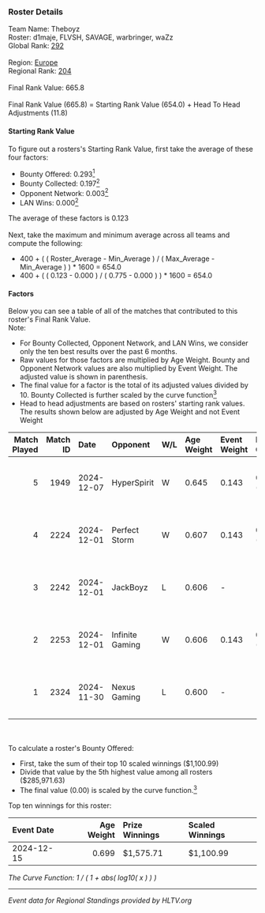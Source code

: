 ### Roster Details<br />
Team Name: Theboyz<br />
Roster: d1maje, FLVSH, SAVAGE, warbringer, waZz<br />
Global Rank: [292](../../standings_global_2025_02_28.md)<br />
<br />
Region: [Europe]( ../../standings_europe_2025_02_28.md)<br />
Regional Rank: [204]( ../../standings_europe_2025_02_28.md)<br />
<br />
Final Rank Value:  665.8<br />
<br />
Final Rank Value (665.8) = Starting Rank Value (654.0) + Head To Head Adjustments (11.8)<br />

#### Starting Rank Value<br />
To figure out a rosters's Starting Rank Value, first take the average of these four factors:<br />
- Bounty Offered: 0.293[<sup>1</sup>](#table2)
- Bounty Collected: 0.197[<sup>2</sup>](#table1)
- Opponent Network: 0.003[<sup>2</sup>](#table1)
- LAN Wins: 0.000[<sup>2</sup>](#table1)

The average of these factors is 0.123<br />
<br />
Next, take the maximum and minimum average across all teams and compute the following:<br />
- 400 + ( ( Roster_Average - Min_Average ) / ( Max_Average - Min_Average ) ) * 1600 = 654.0
- 400 + ( ( 0.123 - 0.000 ) / ( 0.775 - 0.000 ) ) * 1600 = 654.0


#### Factors<br />
Below you can see a table of all of the matches that contributed to this roster's Final Rank Value.<br />
Note:<br />

- For Bounty Collected, Opponent Network, and LAN Wins, we consider only the ten best results over the past 6 months.
- Raw values for those factors are multiplied by Age Weight. Bounty and Opponent Network values are also multiplied by Event Weight. The adjusted value is shown in parenthesis.
- The final value for a factor is the total of its adjusted values divided by 10. Bounty Collected is further scaled by the curve function[<sup>3</sup>](#curveFunction)
- Head to head adjustments are based on rosters' starting rank values. The results shown below are adjusted by Age Weight and not Event Weight
<span id="table1"></span><br />


| Match Played | Match ID | Date       | Opponent        | W/L | Age Weight | Event Weight | Bounty Collected | Opponent Network | LAN Wins  | H2H Adj. | Roster                                  |
| -: | -: | :- | :- | :- | :- | :- | :- | :- | :- | -: | :- |
|            5 |     1949 | 2024-12-07 | HyperSpirit     | W   | 0.645      | 0.143        | 0.000 (0.000)    | 0.095 (0.009)    | 0 (0.000) |     5.99 | d1maje, FLVSH, SAVAGE, warbringer, waZz |
|            4 |     2224 | 2024-12-01 | Perfect Storm   | W   | 0.607      | 0.143        | 0.009 (0.001)    | 0.125 (0.011)    | 0 (0.000) |    10.48 | d1maje, FLVSH, SAVAGE, warbringer, waZz |
|            3 |     2242 | 2024-12-01 | JackBoyz        | L   | 0.606      | -            | -                | -                | -         |    -9.37 | d1maje, FLVSH, SAVAGE, warbringer, waZz |
|            2 |     2253 | 2024-12-01 | Infinite Gaming | W   | 0.606      | 0.143        | 0.000 (0.000)    | 0.064 (0.006)    | 0 (0.000) |     5.86 | d1maje, FLVSH, SAVAGE, warbringer, waZz |
|            1 |     2324 | 2024-11-30 | Nexus Gaming    | L   | 0.600      | -            | -                | -                | -         |    -1.22 | d1maje, FLVSH, SAVAGE, warbringer, waZz |

<br />
<span id="table2"></span><br />
To calculate a roster's Bounty Offered:<br />

- First, take the sum of their top 10 scaled winnings ($1,100.99)
- Divide that value by the 5th highest value among all rosters ($285,971.63)
- The final value (0.00) is scaled by the curve function.[<sup>3</sup>](#curveFunction)

Top ten winnings for this roster:<br />

| Event Date | Age Weight | Prize Winnings | Scaled Winnings |
| :- | -: | :- | :- |
| 2024-12-15 |      0.699 | $1,575.71      | $1,100.99       |


<span id="curveFunction"></span>_The Curve Function: 1 / ( 1 + abs( log10( x ) ) )_<br />

---
_Event data for Regional Standings provided by HLTV.org_<br />
